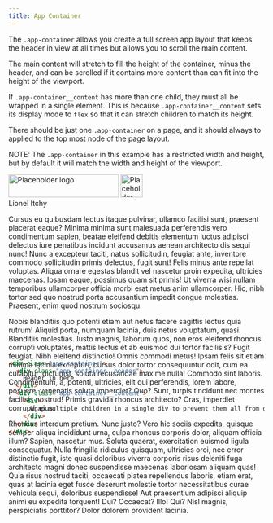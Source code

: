 ```yaml
---
title: App Container
---
```


The `.app-container` allows you create a full screen app layout that keeps the header in view at all times but allows you to scroll the main content.

The main content will stretch to fill the height of the container, minus the header, and can be scrolled if it contains more content than can fit into the height of the viewport.

If `.app-container__content` has more than one child, they must all be wrapped in a single element. This is because `.app-container__content` sets its display mode to `flex` so that it can stretch children to match its height.

There should be just one `.app-container` on a page, and it should always to applied to the top most node of the page layout.

NOTE: The `.app-container` in this example has a restricted width and height, but by default it will match the width and height of the viewport.

<div class="app-container" style="width: 100%; height: 25em;">
  <div class="app-container__header header">
    <div class="header__logo">
      <img class="hidden--small" src="//placehold.it/217x45" alt="Placeholder logo" width="217" height="45">
      <img class="hidden--medium-and-up" src="//placehold.it/43x45" alt="Placeholder logo" width="43" height="45">
    </div>
    <div class="header__nav">
      <span>Lionel Itchy</span>
      <span class="icon icon-arrow" />
    </div>
  </div>
  <div class="app-container__content greybox">
    <div>
      <p>
        Cursus eu quibusdam lectus itaque pulvinar, ullamco facilisi sunt, praesent placerat eaque? Minima minima sunt malesuada perferendis vero condimentum sapien, beatae eleifend debitis elementum luctus adipisci delectus iure penatibus incidunt accusamus aenean architecto dis sequi nunc! Nunc a excepteur taciti, natus sollicitudin, feugiat ante, inventore commodo sollicitudin primis delectus, fugit sunt! Felis minus ante repellat voluptas. Aliqua ornare egestas blandit vel nascetur proin expedita, ultricies maecenas. Ipsam eaque, possimus quam sit primis! Ut viverra wisi nullam temporibus ullamcorper officia morbi erat metus anim ullamcorper. Hic, nibh tortor sed quo nostrud porta accusantium impedit congue molestias. Praesent, enim quod nostrum sociosqu.
      </p>
      <p>
        Nobis blanditiis quo potenti etiam aut netus facere sagittis lectus quia rutrum! Aliquid porta, numquam lacinia, duis netus voluptatum, quasi. Blanditiis molestias. Iusto magnis, laborum quos, non eros eleifend rhoncus corrupti voluptates, mattis lectus et ab euismod dui tortor facilisis? Fugit feugiat. Nibh eleifend distinctio! Omnis commodi metus! Ipsam felis sit etiam minima lacinia excepturi, cursus dolor tortor consequuntur odit, cum ea curabitur, dictumst, soluta recusandae maxime nulla! Commodo sint laboris. Condimentum, a, potenti, ultricies, elit qui perferendis, lorem labore, posuere, venenatis soluta imperdiet? Quo? Sunt, turpis tincidunt nec montes facilisis nostrud! Primis gravida rhoncus architecto? Cras, imperdiet corrupti, eius.
      </p>
      <p>
        Rhoncus interdum pretium. Nunc justo? Vero hic sociis expedita, quisque semper aliqua incididunt urna, culpa rhoncus corporis dolor, aliquam officia illum? Sapien, nascetur mus. Soluta quaerat, exercitation euismod ligula consequatur. Nulla fringilla ridiculus quisquam, ultricies orci, nec error distinctio fugit, iste quasi doloribus viverra corporis risus deleniti fuga architecto magni donec suspendisse maecenas laboriosam aliquam quas! Quia risus nostrud taciti, occaecati platea repellendus laboris, etiam erat, quas at lacinia eget fusce deserunt molestie tortor necessitatibus curae vehicula sequi, doloribus suspendisse! Aut praesentium adipisci aliquip animi eu expedita torquent! Dui? Occaecat? Illo! Qui? Nisl magnis, perspiciatis porttitor? Dolor dolorem provident lacinia.
      </p>
    </div>
  </div>
</div>

```html
<div class="app-container">
  <div class="app-container__header">
    Header in here
  </div>
  <div class="app-container__content">
    <div>
      Wrap multiple children in a single div to prevent them all from displaying inline
    </div>
  </div>
</div>
```
